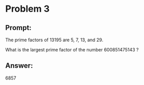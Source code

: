# Problem 3

## Prompt:

The prime factors of 13195 are 5, 7, 13, and 29.

What is the largest prime factor of the number 600851475143 ?

## Answer:

 6857
